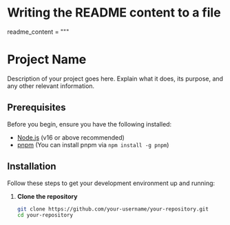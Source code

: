 # Writing the README content to a file
readme_content = """
# Project Name

Description of your project goes here. Explain what it does, its purpose, and any other relevant information.

## Prerequisites

Before you begin, ensure you have the following installed:

- [Node.js](https://nodejs.org/) (v16 or above recommended)
- [pnpm](https://pnpm.io/) (You can install pnpm via `npm install -g pnpm`)

## Installation

Follow these steps to get your development environment up and running:

1. **Clone the repository**

   ```bash
   git clone https://github.com/your-username/your-repository.git
   cd your-repository
